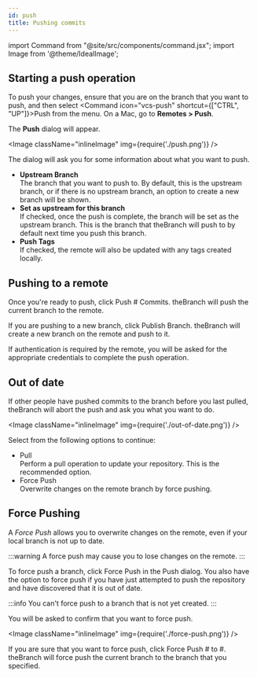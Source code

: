```yaml
---
id: push
title: Pushing commits
---
```


import Command from "@site/src/components/command.jsx";
import Image from '@theme/IdealImage';

## Starting a push operation

To push your changes, ensure that you are on the branch that you want to push, and then select <Command icon="vcs-push" shortcut={["CTRL", "UP"]}>Push</Command> from the menu. On a Mac, go to **Remotes > Push**.

The **Push** dialog will appear.

<Image className="inlineImage" img={require('./push.png')} />

The dialog will ask you for some information about what you want to push.

- **Upstream Branch**<br />
The branch that you want to push to. By default, this is the upstream branch, or if there is no upstream branch, an option to create a new branch will be shown.
- **Set as upstream for this branch**<br />
If checked, once the push is complete, the branch will be set as the upstream branch. This is the branch that theBranch will push to by default next time you push this branch.
- **Push Tags**<br />
If checked, the remote will also be updated with any tags created locally.

## Pushing to a remote

Once you're ready to push, click <Command icon="vcs-push">Push # Commits</Command>. theBranch will push the current branch to the remote.

If you are pushing to a new branch, click <Command icon="vcs-push">Publish Branch</Command>. theBranch will create a new branch on the remote and push to it.

If authentication is required by the remote, you will be asked for the appropriate credentials to complete the push operation.

## Out of date

If other people have pushed commits to the branch before you last pulled, theBranch will abort the push and ask you what you want to do.

<Image className="inlineImage" img={require('./out-of-date.png')} />

Select from the following options to continue:
- <Command icon="vcs-pull">Pull</Command><br />
Perform a pull operation to update your repository. This is the recommended option.
- <Command icon="vcs-push">Force Push</Command><br />
Overwrite changes on the remote branch by force pushing.

## Force Pushing

A *Force Push* allows you to overwrite changes on the remote, even if your local branch is not up to date.

:::warning
A force push may cause you to lose changes on the remote.
:::

To force push a branch, click <Command icon="vcs-push">Force Push</Command> in the Push dialog. You also have the option to force push if you have just attempted to push the repository and have discovered that it is out of date.

:::info
You can't force push to a branch that is not yet created.
:::

You will be asked to confirm that you want to force push.

<Image className="inlineImage" img={require('./force-push.png')} />

If you are sure that you want to force push, click <Command icon="vcs-push">Force Push # to #</Command>. theBranch will force push the current branch to the branch that you specified.